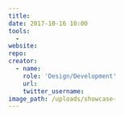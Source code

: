 ```yaml
---
title:
date: 2017-10-16 10:00
tools:
  -
website:
repo: 
creator:
  - name:
    role: 'Design/Development'
    url:
    twitter_username:
image_path: /uploads/showcase-
---
```

